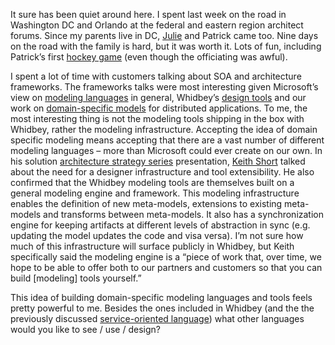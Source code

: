 It sure has been quiet around here. I spent last week on the road in
Washington DC and Orlando at the federal and eastern region architect
forums. Since my parents live in DC, [Julie](http://techiewife.com/) and
Patrick came too. Nine days on the road with the family is hard, but it
was worth it. Lots of fun, including Patrick’s first [hockey
game](http://sports.espn.go.com/nhl/recap?gameId=240320023) (even though
the officiating was awful).

I spent a lot of time with customers talking about SOA and architecture
frameworks. The frameworks talks were most interesting given Microsoft’s
view on [modeling
languages](http://msdn.microsoft.com/architecture/application/default.aspx?pull=/library/en-us/dnvsent/html/vsent_modelinglangs.asp)
in general, Whidbey’s [design
tools](http://msdn.microsoft.com/vstudio/productinfo/enterprise/enterpriseroadmap/default.aspx?pull=/library/en-us/dnvsent/html/vsent_soadover.asp)
and our work on [domain-specific
models](http://www.microsoft.com/windowsserversystem/dsi/sdm.mspx) for
distributed applications. To me, the most interesting thing is not the
modeling tools shipping in the box with Whidbey, rather the modeling
infrastructure. Accepting the idea of domain specific modeling means
accepting that there are a vast number of different modeling languages –
more than Microsoft could ever create on our own. In his solution
[architecture strategy
series](http://msdn.microsoft.com/architecture/overview/series/)
presentation, [Keith Short](http://blogs.msdn.com/keith_short/) talked
about the need for a designer infrastructure and tool extensibility. He
also confirmed that the Whidbey modeling tools are themselves built on a
general modeling engine and framework. This modeling infrastructure
enables the definition of new meta-models, extensions to existing
meta-models and transforms between meta-models. It also has a
synchronization engine for keeping artifacts at different levels of
abstraction in sync (e.g. updating the model updates the code and visa
versa). I’m not sure how much of this infrastructure will surface
publicly in Whidbey, but Keith specifically said the modeling engine is
a “piece of work that, over time, we hope to be able to offer both to
our partners and customers so that you can build [modeling] tools
yourself.”

This idea of building domain-specific modeling languages and tools feels
pretty powerful to me. Besides the ones included in Whidbey (and the the
previously discussed [service-oriented
language](http://devhawk.net/2004/02/16/service-oriented-language/))
what other languages would you like to see / use / design?

